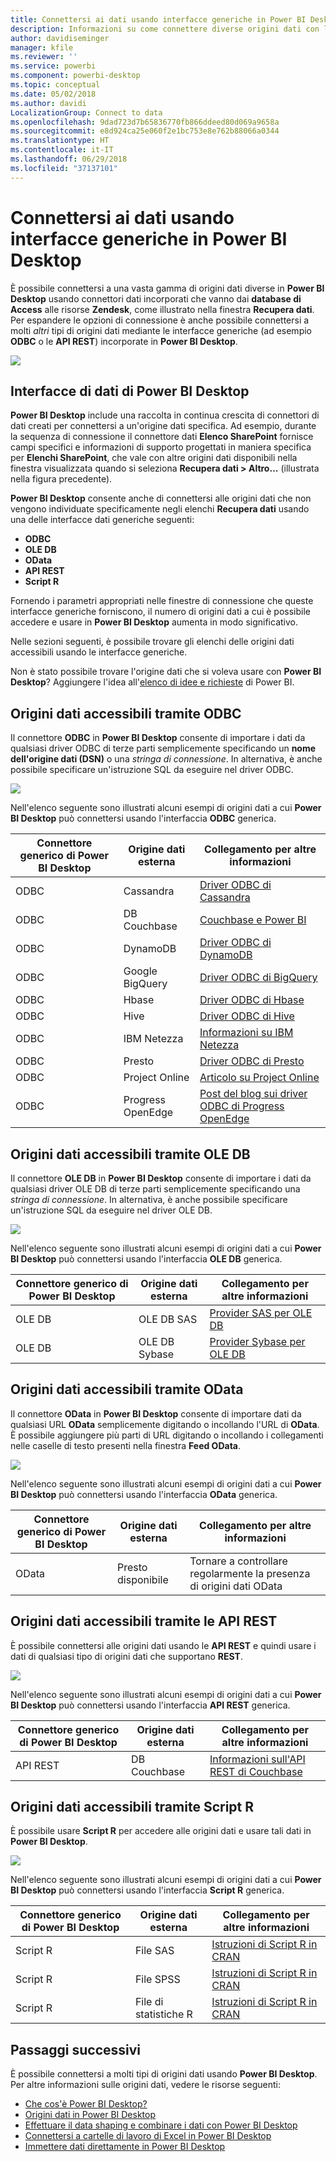 ```yaml
---
title: Connettersi ai dati usando interfacce generiche in Power BI Desktop
description: Informazioni su come connettere diverse origini dati con le interfacce generiche in Power BI Desktop
author: davidiseminger
manager: kfile
ms.reviewer: ''
ms.service: powerbi
ms.component: powerbi-desktop
ms.topic: conceptual
ms.date: 05/02/2018
ms.author: davidi
LocalizationGroup: Connect to data
ms.openlocfilehash: 9dad723d7b65836770fb866ddeed80d069a9658a
ms.sourcegitcommit: e8d924ca25e060f2e1bc753e8e762b88066a0344
ms.translationtype: HT
ms.contentlocale: it-IT
ms.lasthandoff: 06/29/2018
ms.locfileid: "37137101"
---
```

# <a name="connect-to-data-using-generic-interfaces-in-power-bi-desktop"></a>Connettersi ai dati usando interfacce generiche in Power BI Desktop
È possibile connettersi a una vasta gamma di origini dati diverse in **Power BI Desktop** usando connettori dati incorporati che vanno dai **database di Access** alle risorse **Zendesk**, come illustrato nella finestra **Recupera dati**. Per espandere le opzioni di connessione è anche possibile connettersi a molti *altri* tipi di origini dati mediante le interfacce generiche (ad esempio **ODBC** o le **API REST**) incorporate in **Power BI Desktop**.

![](media/desktop-connect-using-generic-interfaces/generic-data-interfaces_1.png)

## <a name="power-bi-desktop-data-interfaces"></a>Interfacce di dati di Power BI Desktop
**Power BI Desktop** include una raccolta in continua crescita di connettori di dati creati per connettersi a un'origine dati specifica. Ad esempio, durante la sequenza di connessione il connettore dati **Elenco SharePoint** fornisce campi specifici e informazioni di supporto progettati in maniera specifica per **Elenchi SharePoint**, che vale con altre origini dati disponibili nella finestra visualizzata quando si seleziona **Recupera dati > Altro...** (illustrata nella figura precedente).

**Power BI Desktop** consente anche di connettersi alle origini dati che non vengono individuate specificamente negli elenchi **Recupera dati** usando una delle interfacce dati generiche seguenti:

* **ODBC**
* **OLE DB**
* **OData**
* **API REST**
* **Script R**

Fornendo i parametri appropriati nelle finestre di connessione che queste interfacce generiche forniscono, il numero di origini dati a cui è possibile accedere e usare in **Power BI Desktop** aumenta in modo significativo.

Nelle sezioni seguenti, è possibile trovare gli elenchi delle origini dati accessibili usando le interfacce generiche.

Non è stato possibile trovare l'origine dati che si voleva usare con **Power BI Desktop**? Aggiungere l'idea all'[elenco di idee e richieste](https://ideas.powerbi.com/) di Power BI.

## <a name="data-sources-accessible-through-odbc"></a>Origini dati accessibili tramite ODBC
Il connettore **ODBC** in **Power BI Desktop** consente di importare i dati da qualsiasi driver ODBC di terze parti semplicemente specificando un **nome dell'origine dati (DSN)** o una *stringa di connessione*. In alternativa, è anche possibile specificare un'istruzione SQL da eseguire nel driver ODBC.

![](media/desktop-connect-using-generic-interfaces/generic-data-interfaces_2.png)

Nell'elenco seguente sono illustrati alcuni esempi di origini dati a cui **Power BI Desktop** può connettersi usando l'interfaccia **ODBC** generica.

| Connettore generico di Power BI Desktop | Origine dati esterna | Collegamento per altre informazioni |
| --- | --- | --- |
| ODBC |Cassandra |[Driver ODBC di Cassandra](http://www.simba.com/drivers/cassandra-odbc-jdbc/) |
| ODBC |DB Couchbase |[Couchbase e Power BI](https://powerbi.microsoft.com/en-us/blog/visualizing-data-from-couchbase-server-v4-using-power-bi/) |
| ODBC |DynamoDB |[Driver ODBC di DynamoDB](http://www.simba.com/drivers/dynamodb-odbc-jdbc/) |
| ODBC |Google BigQuery |[Driver ODBC di BigQuery](http://www.simba.com/drivers/bigquery-odbc-jdbc/) |
| ODBC |Hbase |[Driver ODBC di Hbase](http://www.simba.com/drivers/hbase-odbc-jdbc/) |
| ODBC |Hive |[Driver ODBC di Hive](http://www.simba.com/drivers/hive-odbc-jdbc/) |
| ODBC |IBM Netezza |[Informazioni su IBM Netezza](https://www.ibm.com/support/knowledgecenter/SSULQD_7.2.1/com.ibm.nz.datacon.doc/c_datacon_plg_overview.html) |
| ODBC |Presto |[Driver ODBC di Presto](http://www.simba.com/drivers/presto-odbc-jdbc/) |
| ODBC |Project Online |[Articolo su Project Online](desktop-project-online-connect-to-data.md) |
| ODBC |Progress OpenEdge |[Post del blog sui driver ODBC di Progress OpenEdge](https://na01.safelinks.protection.outlook.com/?url=https%3A%2F%2Fwww.progress.com%2Fblogs%2Fconnect-microsoft-power-bi-to-openedge-via-odbc-driver&data=02%7C01%7CMatt.Masson%40microsoft.com%7C5e63742e6c454308b58a08d4034b5923%7C72f988bf86f141af91ab2d7cd011db47%7C1%7C0%7C636137069555329811&sdata=gSu2Rq3vZ0uBVOgjaXxd8Y3uBf%2B8DidX6PG33jwAduY%3D&reserved=0) |

## <a name="data-sources-accessible-through-ole-db"></a>Origini dati accessibili tramite OLE DB
Il connettore **OLE DB** in **Power BI Desktop** consente di importare i dati da qualsiasi driver OLE DB di terze parti semplicemente specificando una *stringa di connessione*. In alternativa, è anche possibile specificare un'istruzione SQL da eseguire nel driver OLE DB.

![](media/desktop-connect-using-generic-interfaces/generic-data-interfaces_3.png)

Nell'elenco seguente sono illustrati alcuni esempi di origini dati a cui **Power BI Desktop** può connettersi usando l'interfaccia **OLE DB** generica.

| Connettore generico di Power BI Desktop | Origine dati esterna | Collegamento per altre informazioni |
| --- | --- | --- |
| OLE DB |OLE DB SAS |[Provider SAS per OLE DB](https://support.sas.com/downloads/package.htm?pid=648) |
| OLE DB |OLE DB Sybase |[Provider Sybase per OLE DB](http://infocenter.sybase.com/help/index.jsp?topic=/com.sybase.infocenter.dc35888.1550/doc/html/jon1256941734395.html) |

## <a name="data-sources-accessible-through-odata"></a>Origini dati accessibili tramite OData
Il connettore **OData** in **Power BI Desktop** consente di importare dati da qualsiasi URL **OData** semplicemente digitando o incollando l'URL di **OData**. È possibile aggiungere più parti di URL digitando o incollando i collegamenti nelle caselle di testo presenti nella finestra **Feed OData**.

![](media/desktop-connect-using-generic-interfaces/generic-data-interfaces_4.png)

Nell'elenco seguente sono illustrati alcuni esempi di origini dati a cui **Power BI Desktop** può connettersi usando l'interfaccia **OData** generica.

| Connettore generico di Power BI Desktop | Origine dati esterna | Collegamento per altre informazioni |
| --- | --- | --- |
| OData |Presto disponibile |Tornare a controllare regolarmente la presenza di origini dati OData |

## <a name="data-sources-accessible-through-rest-apis"></a>Origini dati accessibili tramite le API REST
È possibile connettersi alle origini dati usando le **API REST** e quindi usare i dati di qualsiasi tipo di origini dati che supportano **REST**.

![](media/desktop-connect-using-generic-interfaces/generic-data-interfaces_5.png)

Nell'elenco seguente sono illustrati alcuni esempi di origini dati a cui **Power BI Desktop** può connettersi usando l'interfaccia **API REST** generica.

| Connettore generico di Power BI Desktop | Origine dati esterna | Collegamento per altre informazioni |
| --- | --- | --- |
| API REST |DB Couchbase |[Informazioni sull'API REST di Couchbase](https://powerbi.microsoft.com/en-us/blog/visualizing-data-from-couchbase-server-v4-using-power-bi/) |

## <a name="data-sources-accessible-through-r-script"></a>Origini dati accessibili tramite Script R
È possibile usare **Script R** per accedere alle origini dati e usare tali dati in **Power BI Desktop**.

![](media/desktop-connect-using-generic-interfaces/r-scripts-2.png)

Nell'elenco seguente sono illustrati alcuni esempi di origini dati a cui **Power BI Desktop** può connettersi usando l'interfaccia **Script R** generica.

| Connettore generico di Power BI Desktop | Origine dati esterna | Collegamento per altre informazioni |
| --- | --- | --- |
| Script R |File SAS |[Istruzioni di Script R in CRAN](https://cran.r-project.org/doc/manuals/R-data.html) |
| Script R |File SPSS |[Istruzioni di Script R in CRAN](https://cran.r-project.org/doc/manuals/R-data.html) |
| Script R |File di statistiche R |[Istruzioni di Script R in CRAN](https://cran.r-project.org/doc/manuals/R-data.html) |

## <a name="next-steps"></a>Passaggi successivi
È possibile connettersi a molti tipi di origini dati usando **Power BI Desktop**. Per altre informazioni sulle origini dati, vedere le risorse seguenti:

* [Che cos'è Power BI Desktop?](desktop-what-is-desktop.md)
* [Origini dati in Power BI Desktop](desktop-data-sources.md)
* [Effettuare il data shaping e combinare i dati con Power BI Desktop](desktop-shape-and-combine-data.md)
* [Connettersi a cartelle di lavoro di Excel in Power BI Desktop](desktop-connect-excel.md)   
* [Immettere dati direttamente in Power BI Desktop](desktop-enter-data-directly-into-desktop.md)   

